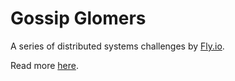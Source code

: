 # Gossip Glomers

A series of distributed systems challenges by [Fly.io](https://fly.io/).

Read more [here](https://fly.io/dist-sys/).
